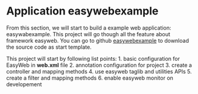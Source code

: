 # Application easywebexample

From this section, we will start to build a example web application: easywabexample. This project will go though all the feature about framework easyweb. You can go to github [easywebexample](https://github.com/daileyet/easywebexample) to download the source code as start template.

This project will start by following list points: 1. basic configuration for EasyWeb in **web.xml** file 2. annotation configuration for project 3. create a controller and mapping methods 4. use easyweb taglib and utilities APIs 5. create a filter and mapping methods 6. enable easyweb monitor on developement

